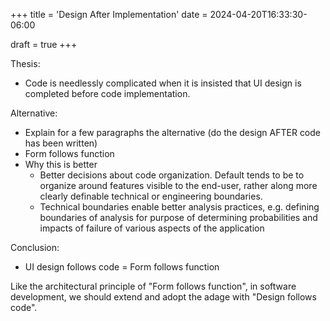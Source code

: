 +++
title = 'Design After Implementation'
date = 2024-04-20T16:33:30-06:00

draft = true
+++

Thesis: 

- Code is needlessly complicated when it is insisted that UI design is completed before code implementation.

Alternative: 

- Explain for a few paragraphs the alternative (do the design AFTER code has been written)
- Form follows function
- Why this is better
  - Better decisions about code organization. Default tends to be to organize around features visible to the end-user, rather along more clearly definable technical or engineering boundaries. 
  - Technical boundaries enable better analysis practices, e.g. defining boundaries of analysis for purpose of determining probabilities and impacts of failure of various aspects of the application


Conclusion:
- UI design follows code = Form follows function

Like the architectural principle of "Form follows function", in software development, we should extend and adopt the adage with "Design follows code". 
